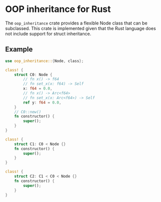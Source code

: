 # OOP inheritance for Rust

The `oop_inheritance` crate provides a flexible Node class that can be subclassed. This crate is implemented given that the Rust language does not include support for struct inheritance.

## Example

```rust
use oop_inheritance::{Node, class};

class! {
    struct C0: Node {
        // fn x() -> f64
        // fn set_x(x: f64) -> Self
        x: f64 = 0.0,
        // fn x() -> Arc<f64>
        // fn set_x(x: Arc<f64>) -> Self
        ref y: f64 = 0.0,
    }
    // C0::new()
    fn constructor() {
        super();
    }
}

class! {
    struct C1: C0 < Node {}
    fn constructor() {
        super();
    }
}

class! {
    struct C2: C1 < C0 < Node {}
    fn constructor() {
        super();
    }
}
```